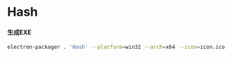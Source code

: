 # Hash


#### 生成EXE
```bash
electron-packager . 'Hash' --platform=win32 --arch=x64 --icon=icon.ico --out=./out2  --app-version=0.0.1
```
